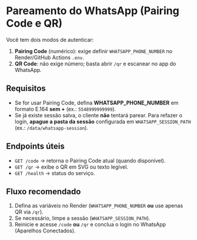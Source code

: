 # Pareamento do WhatsApp (Pairing Code e QR)

Você tem dois modos de autenticar:
1) **Pairing Code** (numérico): exige definir `WHATSAPP_PHONE_NUMBER` no Render/GitHub Actions `.env`.
2) **QR Code**: não exige número; basta abrir `/qr` e escanear no app do WhatsApp.

## Requisitos
- Se for usar Pairing Code, defina **WHATSAPP_PHONE_NUMBER** em formato E.164 **sem +** (ex.: `5548999999999`).
- Se já existe sessão salva, o cliente **não** tentará parear. Para refazer o login, **apague a pasta da sessão** configurada em `WHATSAPP_SESSION_PATH` (ex.: `/data/whatsapp-session`).

## Endpoints úteis
- `GET /code` → retorna o Pairing Code atual (quando disponível).
- `GET /qr` → exibe o QR em SVG ou texto legível.
- `GET /health` → status do serviço.

## Fluxo recomendado
1. Defina as variáveis no Render (`WHATSAPP_PHONE_NUMBER` **ou** use apenas QR via `/qr`).
2. Se necessário, limpe a sessão (`WHATSAPP_SESSION_PATH`).
3. Reinicie e acesse `/code` **ou** `/qr` e conclua o login no WhatsApp (Aparelhos Conectados).
